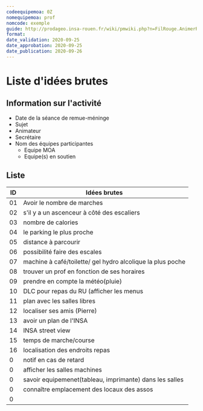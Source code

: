 ```yaml
---
codeequipemoa: 0Z
nomequipemoa: prof
nomcode: exemple
guide: http://prodageo.insa-rouen.fr/wiki/pmwiki.php?n=FilRouge.AnimerRemueMeninge
format:
date_validation: 2020-09-25
date_approbation: 2020-09-25
date_publication: 2020-09-26
---
```


# Liste d'idées brutes

## Information sur l'activité
- Date de la séance de remue-méninge
- Sujet
- Animateur
- Secrétaire
- Nom des équipes participantes
  - Equipe MOA
  - Equipe(s) en soutien

## Liste

| ID 	| Idées brutes 	|
|----	|--------------	|
| 01 	| Avoir le nombre de marches       	|
| 02 	| s'il y a un ascenceur à côté des escaliers      	|
| 03 	| nombre de calories       	|
| 04 	|       le parking le plus proche     	|
| 05	|          distance à parcourir    	|
| 06	|          possibilité faire des escales |
| 07	|          machine à café/toilette/ gel hydro alcolique la plus poche |
| 08	|          trouver un prof en fonction de ses horaires    	|
| 09	|          prendre en compte la météo(pluie)    	|
| 10	|          DLC pour repas du RU (afficher les menus   	|
| 11	|          plan avec les salles libres    	|
| 12	|          localiser ses amis (Pierre)    	|
| 13	|          avoir un  plan de l'INSA   	|
| 14	|          INSA street view    	|
| 15	|          temps de marche/course   	|
| 16	|            localisation des endroits repas  	|
| 0	|           notif en cas de retard   	|
| 0	| afficher les salles machines             	|
| 0	|             savoir equipemenet(tableau, imprimante) dans les salles 	|
| 0	|    connaître emplacement des locaux des assos          	|
| 0	|              	|







